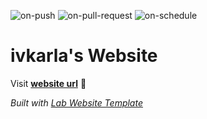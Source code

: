 
  ![on-push](../../actions/workflows/on-push.yaml/badge.svg)
  ![on-pull-request](../../actions/workflows/on-pull-request.yaml/badge.svg)
  ![on-schedule](../../actions/workflows/on-schedule.yaml/badge.svg)

  # ivkarla's Website

  Visit **[website url](#)** 🚀

  _Built with [Lab Website Template](https://greene-lab.gitbook.io/lab-website-template-docs)_
